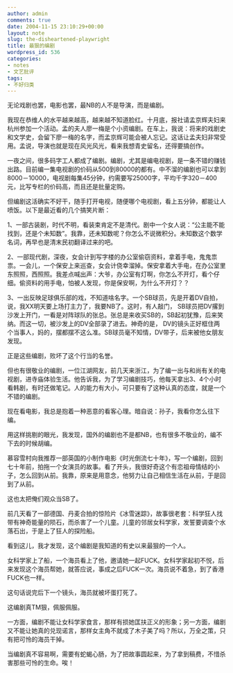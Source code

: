 ```yaml
---
author: admin
comments: true
date: 2004-11-15 23:10:29+00:00
layout: note
slug: the-disheartened-playwright
title: 最狠的编剧
wordpress_id: 536
categories:
- notes
- 文艺批评
tags:
- 不好归类
---
```


无论戏剧也罢，电影也罢，最NB的人不是导演，而是编剧。

我现在恭维人的水平越来越高，越来越不知道脸红。十月底，报社请孟京辉夫妇来杭州参加一个活动。孟的夫人廖一梅是个小资编剧。在车上，我说：将来的戏剧史和文学史，会留下廖一梅的名字，而孟京辉可能会被人忘记。这话让孟夫妇非常受用。孟说，导演也就是现在风光风光，看来我想青史留名，还得要搞创作。
 
一夜之间，很多码字工人都成了编剧。编剧，尤其是编电视剧，是一条不错的赚钱出路。目前编一集电视剧的价码从500到80000的都有。中不溜的编剧也可以拿到8000－10000，电视剧每集45分钟，约需要写25000字，平均千字320－400元，比写专栏的价码高，而且还是批量定购。
 
但编剧这活确实不好干，随手打开电视，随便哪个电视剧，看上五分钟，都能让人喷饭。以下是最近看的几个搞笑片断：
 
1、一部古装剧，时代不明，看装束肯定不是清代。剧中一个女人说：“公主能不能找到，还是个未知数”。我靠，还未知数呢？你怎么不说微积分。未知数这个数学名词，再早也是清末民初翻译过来的吧。
 
2、一部现代剧，深夜，女会计到写字楼的办公室偷窃资料，拿着手电，鬼鬼祟祟。一会儿，一个保安上来巡查，女会计侥幸溜掉。保安拿着大手电，在办公室里东照照，西照照。我差点喊出声：大爷，办公室有灯啊，你怎么不开灯，看个仔细。偷资料的用手电，怕被人发现，你是保安啊，为什么不开灯？？
 
3、一出反映足球俱乐部的戏，不知道啥名字。一个SB球员，先是开着DV自拍，说，我XX明天要上场打主力了，我要NB了。这时，有人敲门， SB球员把DV撂到沙发上开门，一看是对阵球队的张总。张总是来收买SB的，SB起初犹豫，后来笑纳。而这一切，被沙发上的DV全部录了进去。神奇的是， DV的镜头正好框住两个当事人，妈的，摆都摆不这么准。SB球员毫不知情，DV带子，后来被他女朋友发现。
 
正是这些编剧，败坏了这个行当的名誉。
 
但也有很敬业的编剧，一位江湖网友，前几天来浙江，为了编一出与和尚有关的电视剧，进寺庙体验生活。他告诉我，为了学习编剧技巧，他每天拿出3、4个小时看韩剧，有时还做笔记。人的能力有大小，可只要有了这种认真的态度，就是一个不错的编剧。
 
现在看电影，我总是抱着一种恶意的看客心理。暗自说：孙子，我看你怎么往下编。
 
用这样挑剔的眼光，我发现，国外的编剧也不是都NB，也有很多不敬业的，编不下去的时候胡编。
 
慕容雪村向我推荐一部英国的小制作电影《时光倒流七十年》，写一个编剧，回到七十年前，拍拖一个女演员的故事。看了开头，我很好奇这个有恋祖母情结的小子，怎么回到从前。我靠，原来是用意念，他努力让自己相信生活在从前，于是回到了从前。
 
这也太把俺们观众当SB了。
 
前几天看了一部德国、丹麦合拍的惊险片《冰雪迷踪》，故事很老套：科学狂人找带有神奇能量的陨石，而杀害了一个儿童。儿童的邻居女科学家，发誓要调查个水落石出，于是上了狂人的探险船。
 
看到这儿，我才发现，这个编剧是我知道的有史以来最狠的一个人。
 
女科学家上了船，一个海员看上了他，邀请她一起FUCK。女科学家起初不悦，后来发现这个海员帮她，就答应说，事成之后FUCK一次。海员说不着急，到了香港FUCK也一样。
 
这句话说完后下一个镜头，海员就被坏蛋打死了。
 
这编剧真TM狠，佩服佩服。
 
一方面，编剧不能让女科学家食言，那样有损她匡扶正义的形象；另一方面，编剧又不能让她真的兑现诺言，那样女主角不就成了木子美了吗？所以，万全之策，只有把可怜的海员干掉。
 
当编剧真不容易啊，需要有蛇蝎心肠，为了把故事圆起来，为了拿到稿费，不惜杀害那些可怜的生命。唉！
